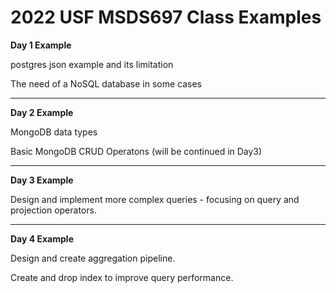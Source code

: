# 2022 USF MSDS697 Class Examples

**Day 1 Example**

postgres json example and its limitation 

The need of a NoSQL database in some cases



--------

**Day 2 Example**

MongoDB data types

Basic MongoDB CRUD Operatons (will be continued in Day3)


--------

**Day 3 Example**

Design and implement more complex queries  - focusing on query and projection operators.

 
--------

**Day 4 Example**

Design and create aggregation pipeline.

Create and drop index to improve query performance.
